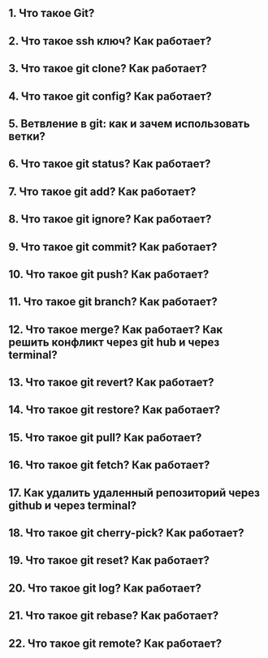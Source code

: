 ## 1. Что такое Git?
## 2. Что такое ssh ключ? Как работает?
## 3. Что такое git clone? Как работает?
## 4. Что такое git config? Как работает?
## 5. Ветвление в git: как и зачем использовать ветки?
## 6. Что такое git status? Как работает?
## 7. Что такое git add? Как работает?
## 8. Что такое git ignore? Как работает?
## 9. Что такое git commit? Как работает?
## 10. Что такое git push? Как работает?
## 11. Что такое git branch? Как работает?
## 12. Что такое merge? Как работает? Как решить конфликт через git hub и через terminal?
## 13. Что такое git revert? Как работает?
## 14. Что такое git restore? Как работает?
## 15. Что такое git pull? Как работает?
## 16. Что такое git fetch? Как работает?
## 17. Как удалить удаленный репозиторий через github и через terminal?
## 18. Что такое git cherry-pick? Как работает?
## 19. Что такое git reset? Как работает?
## 20. Что такое git log? Как работает?
## 21. Что такое git rebase? Как работает?
## 22. Что такое git remote? Как работает?
